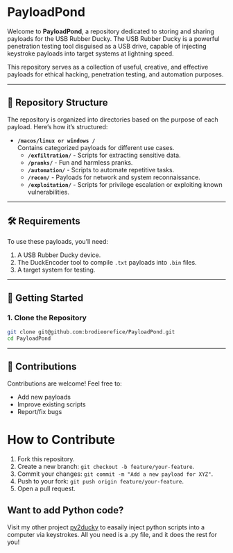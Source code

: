 # PayloadPond

Welcome to **PayloadPond**, a repository dedicated to storing and sharing payloads for the USB Rubber Ducky. The USB Rubber Ducky is a powerful penetration testing tool disguised as a USB drive, capable of injecting keystroke payloads into target systems at lightning speed.

This repository serves as a collection of useful, creative, and effective payloads for ethical hacking, penetration testing, and automation purposes.

---

## 📂 Repository Structure

The repository is organized into directories based on the purpose of each payload. Here’s how it’s structured:

- **`/macos/linux or windows /`**  
  Contains categorized payloads for different use cases.
  - **`/exfiltration/`** - Scripts for extracting sensitive data.
  - **`/pranks/`** - Fun and harmless pranks.
  - **`/automation/`** - Scripts to automate repetitive tasks.
  - **`/recon/`** - Payloads for network and system reconnaissance.
  - **`/exploitation/`** - Scripts for privilege escalation or exploiting known vulnerabilities.
---

## 🛠️ Requirements

To use these payloads, you’ll need:
1. A USB Rubber Ducky device.
2. The DuckEncoder tool to compile `.txt` payloads into `.bin` files.
3. A target system for testing.

---

## 🚀 Getting Started

### 1. Clone the Repository
```bash
git clone git@github.com:brodieorefice/PayloadPond.git
cd PayloadPond
```

---

## 🤝 Contributions

Contributions are welcome! Feel free to:
- Add new payloads
- Improve existing scripts
- Report/fix bugs

# How to Contribute  
1. Fork this repository.
2. Create a new branch: `git checkout -b feature/your-feature`.
3. Commit your changes: `git commit -m "Add a new payload for XYZ"`.
4. Push to your fork: `git push origin feature/your-feature`.
5. Open a pull request.

## Want to add Python code?

Visit my other project [py2ducky](https://github.com/brodieorefice/py2ducky) to easaily inject python scripts into a computer via keystrokes. All you need is a .py file, and it does the rest for you! 
 

